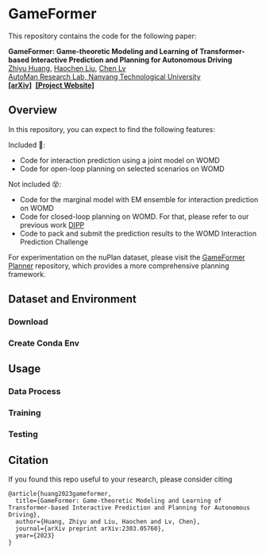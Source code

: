 # GameFormer

This repository contains the code for the following paper:

**GameFormer: Game-theoretic Modeling and Learning of Transformer-based Interactive Prediction and Planning for Autonomous Driving**
<br> [Zhiyu Huang](https://mczhi.github.io/), [Haochen Liu](https://scholar.google.com/citations?user=iizqKUsAAAAJ&hl=en), [Chen Lv](https://scholar.google.com/citations?user=UKVs2CEAAAAJ&hl=en) 
<br> [AutoMan Research Lab, Nanyang Technological University](https://lvchen.wixsite.com/automan)
<br> **[[arXiv]](https://arxiv.org/abs/2303.05760)** &nbsp;**[[Project Website]](https://mczhi.github.io/GameFormer/)**

## Overview
In this repository, you can expect to find the following features:

Included 🤟:
* Code for interaction prediction using a joint model on WOMD
* Code for open-loop planning on selected scenarios on WOMD

Not included 😵:
* Code for the marginal model with EM ensemble for interaction prediction on WOMD
* Code for closed-loop planning on WOMD. For that, please refer to our previous work [DIPP](https://github.com/MCZhi/DIPP)
* Code to pack and submit the prediction results to the WOMD Interaction Prediction Challenge

For experimentation on the nuPlan dataset, please visit the [GameFormer Planner](https://github.com/MCZhi/GameFormer-Planner) repository, which provides a more comprehensive planning framework.

## Dataset and Environment
### Download

### Create Conda Env

## Usage
### Data Process

### Training

### Testing

## Citation
If you found this repo useful to your research, please consider citing

```angular2html
@article{huang2023gameformer,
  title={GameFormer: Game-theoretic Modeling and Learning of Transformer-based Interactive Prediction and Planning for Autonomous Driving},
  author={Huang, Zhiyu and Liu, Haochen and Lv, Chen},
  journal={arXiv preprint arXiv:2303.05760},
  year={2023}
}
```

